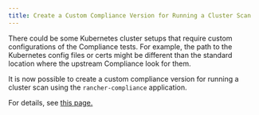 ```yaml
---
title: Create a Custom Compliance Version for Running a Cluster Scan
---
```


<head>
  <link rel="canonical" href="https://ranchermanager.docs.rancher.com/how-to-guides/advanced-user-guides/compliance-scan-guides/create-a-custom-compliance-version-to-run"/>
</head>

There could be some Kubernetes cluster setups that require custom configurations of the Compliance tests. For example, the path to the Kubernetes config files or certs might be different than the standard location where the upstream Compliance look for them.

It is now possible to create a custom compliance version for running a cluster scan using the `rancher-compliance` application.

For details, see [this page.](../../../integrations-in-rancher/compliance-scans/custom-benchmark.md)